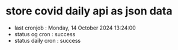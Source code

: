# store covid daily api as json data

- last cronjob : Monday, 14 October 2024 13:24:00
- status og cron : success
- status daily cron : success
      
      